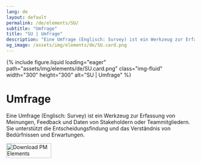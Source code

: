 ```yaml
---
lang: de
layout: default
permalink: /de/elements/SU/
subtitle: "Umfrage"
title: "SU | Umfrage"
description: "Eine Umfrage (Englisch: Survey) ist ein Werkzeug zur Erfassung von Meinungen, Feedback und Daten von Stakeholdern oder Teammitgliedern. Sie unterstützt die Entscheidungsfindung und das Verständnis von Bedürfnissen und Erwartungen."
og_image: /assets/img/elements/de/SU.card.png
---
```


{% include figure.liquid loading="eager" path="assets/img/elements/de/SU.card.png" class="img-fluid" width="300" height="300" alt="SU | Umfrage" %}

# Umfrage

Eine Umfrage (Englisch: Survey) ist ein Werkzeug zur Erfassung von Meinungen, Feedback und Daten von Stakeholdern oder Teammitgliedern. Sie unterstützt die Entscheidungsfindung und das Verständnis von Bedürfnissen und Erwartungen.

<a href="https://apps.apple.com/app/apple-store/id6738084498?pt=127441684&ct=website&mt=8">
  <img src="{{ "assets/img/en/appstore.png" | relative_url }}" width="120" height="40" alt="Download PM Elements">
</a>
